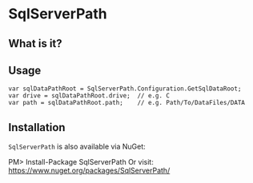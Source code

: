 # SqlServerPath

## What is it?

## Usage

    var sqlDataPathRoot = SqlServerPath.Configuration.GetSqlDataRoot;
    var drive = sqlDataPathRoot.drive;  // e.g. C
    var path = sqlDataPathRoot.path;    // e.g. Path/To/DataFiles/DATA

## Installation

`SqlServerPath` is also available via NuGet:

PM> Install-Package SqlServerPath 
Or visit: https://www.nuget.org/packages/SqlServerPath/
